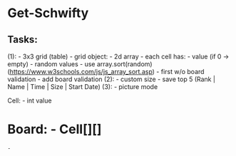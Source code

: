 # Get-Schwifty

## Tasks:
(1):
    - 3x3 grid (table)
    - grid object:
        - 2d array
        - each cell has:
            - value (if 0 -> empty)
    - random values
        - use array.sort(random) (https://www.w3schools.com/js/js_array_sort.asp)
    - first w/o board validation
    - add board validation
(2):
    - custom size
    - save top 5 (Rank | Name | Time | Size | Start Date)
(3):
    - picture mode


Cell:
    - int value

Board:
    - Cell[][]
==================
    -
